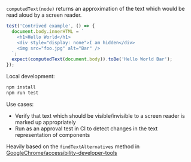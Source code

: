 `computedText(node)` returns an approximation of the text which would be read
aloud by a screen reader.

```js
test('Contrived example', () => {
  document.body.innerHTML = `
    <h1>Hello World</h1>
    <div style="display: none">I am hidden</div>
    <img src="foo.jpg" alt="Bar" />
  `;
  expect(computedText(document.body)).toBe('Hello World Bar');
});
```

Local development:
```bash
npm install
npm run test
```

Use cases:
- Verify that text which should be visible/invisible to a screen reader is marked up appropriately
- Run as an approval test in CI to detect changes in the text representation of components

Heavily based on the `findTextAlternatives` method in
[GoogleChrome/accessibility-developer-tools](https://github.com/GoogleChrome/accessibility-developer-tools)
